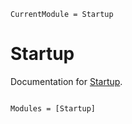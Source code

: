 ```@meta
CurrentModule = Startup
```

# Startup

Documentation for [Startup](https://github.com/kdheepak/Startup.jl).

```@index
```

```@autodocs
Modules = [Startup]
```

